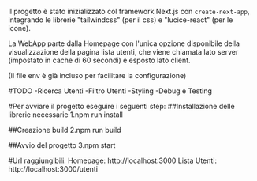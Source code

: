 Il progetto è stato inizializzato col framework Next.js con `create-next-app`,
integrando le librerie "tailwindcss" (per il css) e "lucice-react" (per le icone).

La WebApp parte dalla Homepage con l'unica opzione disponibile della visualizzazione della pagina lista utenti,
che viene chiamata lato server (impostato in cache di 60 secondi) e esposto lato client.

(Il file env è già incluso per facilitare la configurazione)

#TODO
-Ricerca Utenti
-Filtro Utenti
-Styling
-Debug e Testing


#Per avviare il progetto eseguire i seguenti step:
##Installazione delle librerie necessarie
1.npm run install

##Creazione build
2.npm run build

##Avvio del progetto
3.npm start


#Url raggiungibili:
Homepage: http://localhost:3000
Lista Utenti: http://localhost:3000/utenti